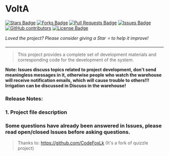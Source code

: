 # VoltA

<!-- <i>Description of repository.</i> -->


<a href="https://github.com/EARodriguezM/volta-quiz/stargazers"><img src="https://img.shields.io/github/stars/EARodriguezM/thermo-register" alt="Stars Badge"/></a>
<a href="https://github.com/EARodriguezM/volta-quiz/network/members"><img src="https://img.shields.io/github/forks/EARodriguezM/thermo-register" alt="Forks Badge"/></a>
<a href="https://github.com/EARodriguezM/volta-quiz/pulls"><img src="https://img.shields.io/github/issues-pr/EARodriguezM/thermo-register" alt="Pull Requests Badge"/></a>
<a href="https://github.com/EARodriguezM/volta-quiz/issues"><img src="https://img.shields.io/github/issues/EARodriguezM/thermo-register" alt="Issues Badge"/></a>
<a href="https://github.com/EARodriguezM/volta-quiz/graphs/contributors"><img alt="GitHub contributors" src="https://img.shields.io/github/contributors/EARodriguezM/thermo-register?color=2b9348"></a>
<a href="https://github.com/EARodriguezM/volta-quiz/blob/master/LICENSE"><img src="https://img.shields.io/github/license/EARodriguezM/thermo-register?color=2b9348" alt="License Badge"/></a>

<!-- <a href="https://github.com/EARodriguezM/volta-quiz/blob/main/enREADME.md"><img src="https://img.shields.io/static/v1?label=&labelColor=505050&message=Spanish README &color=%230076D6&style=flat&logo=google-chrome&logoColor=green" alt="website"/></a> -->

<!-- <img src="http://hits.dwyl.com/EARodriguezM/thermo-register.svg" alt="Hits Badge"/> -->

<i>Loved the project? Please consider giving a Star ⭐️ to help it improve!</i>

</div>

---

>
> This project provides a complete set of development materials and corresponding code for the development of the system.
>

**Note: Issues discuss topics related to project development, don't send meaningless messages in it, otherwise people who watch the warehouse will receive notification emails, which will cause trouble to others!!! Irrigation can be discussed in Discuss in the warehouse!**

<!-- **INSERTAR FOTO DEL MONTAJE** -->
<!-- ![](/4.Docs/Images/pictorial_circuit_diagram.png)

--- -->

### Release Notes:
<!-- 
**0.0.5 update:**

* State the latest updates

For installation tutorials, please refer to:

> [Name for the link](link) other reference normal: link2
>

**Updated on 0.0.1:**

* Other relevant updates -->

### 1. Project file description

### Some questions have already been answered in Issues, please read open/closed Issues before asking questions.

> Thanks to:
> https://github.com/CodeFoxLk (It's a fork of quizzle project)
> 

